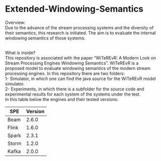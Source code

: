 # Extended-Windowing-Semantics
Overview:<br />
Due to the advance of the stream processing systems and the diversity of their semantics, this research is initiated. The aim is to evaluate the internal windowing semantics of those systems. <br /> <br />

What is inside?<br /> 
This repository is associated with the paper “WiTeREvR: A Modern Look on Stream Processing Engines Windowing Semantics”.
WiTeREvR is a proposed model to evaluate windowing semantics of the modern stream processing engines. 
In this repository there are two folders: <br />
1- Simulator, in which one can find the java source for the WiTeREvR model simulator. <br />
2- Experiments, in which there is a subfolder for the source code and experimental results for each system of the systems under the test.<br /> 
In this table below the engines and their tested versions: <br />


| SPE  | Version |
| ------------- | ------------- |
| Beam  | 2.6.0  |
| Flink  | 1.6.0  |
|Spark |	 2.3.1    |
|Storm | 1.2.0      |
|Kafka | 2.0.0      |

